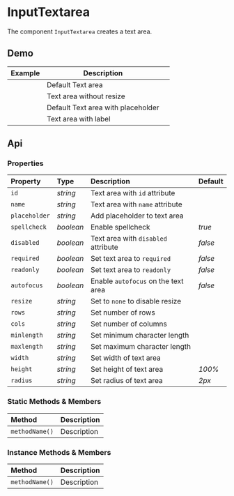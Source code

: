 # InputTextarea

The component `InputTextarea` creates a text area.

## Demo

<table class="example">
  <thead>
    <tr>
      <th>Example</th>
      <th>Description</th>
      <th></th>
    </tr>
  </thead>
  <tbody>
    <tr>
      <td><input-textarea></input-textarea></td>
      <td>Default Text area</td>
      <td>
        <icon-container src="./sprite.svg#code"></icon-container>
      </td>
    </tr>
    <tr>
      <td><input-textarea resize="none"></input-textarea></td>
      <td>Text area without resize</td>
      <td>
        <icon-container src="./sprite.svg#code"></icon-container>
      </td>
    </tr>
    <tr>
      <td><input-textarea placeholder="Type in me"></input-textarea></td>
      <td>Default Text area with placeholder</td>
      <td>
        <icon-container src="./sprite.svg#code"></icon-container>
      </td>
    </tr>
    <tr>
      <td><input-textarea label="Label"></input-textarea></td>
      <td>Text area with label</td>
      <td>
        <icon-container src="./sprite.svg#code"></icon-container>
      </td>
    </tr>
  </tbody>
</table>

## Api

### Properties

| Property | Type | Description | Default |
| :--- | :--- | :--- | :--- |
| `id` | *string* | Text area with `id` attribute | |
| `name` | *string* | Text area with `name` attribute | |
| `placeholder` | *string* | Add placeholder to text area |  |
| `spellcheck` | *boolean* | Enable spellcheck | *true* |
| `disabled` | *boolean* | Text area with `disabled` attribute | *false* |
| `required` | *boolean* | Set text area to `required` | *false* |
| `readonly` | *boolean* | Set text area to `readonly` | *false* |
| `autofocus` | *boolean* | Enable `autofocus` on the text area | *false* |
| `resize` | *string* | Set to `none` to disable resize | |
| `rows` | *string* | Set number of rows |  |
| `cols` | *string* | Set number of columns |  |
| `minlength` | *string* | Set minimum character length |  |
| `maxlength` | *string* | Set maximum character length |  |
| `width` | *string* | Set width of text area |  |
| `height` | *string* | Set height of text area | *100%* |
| `radius` | *string* | Set radius of text area | *2px* |

### Static Methods & Members

| Method | Description |
| :--- | :--- |
| `methodName()` | Description |

### Instance Methods & Members

| Method | Description |
| :--- | :--- |
| `methodName()` | Description |
